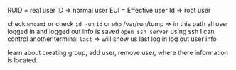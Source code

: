 RUID = real user ID => normal user
EUI = Effective user Id => root user

check `whoami`
or check `id -un`
`id`  or `who`
/var/run/tump => in this path all user logged in and logged out
info is saved
`open ssh server`
using ssh I can control another terminal
`last` => will show us last log in log out user info

learn about creating group, add user, remove user, where there information is located.



